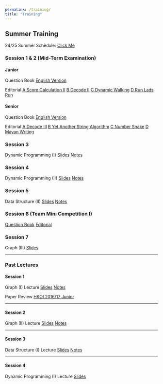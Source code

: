 ```yaml
---
permalink: /training/
title: "Training"
---
```


## Summer Training

24/25 Summer Schedule: [Click Me](/assets/files/2425training/Summer%20Schedule%20Full.pdf)

### Session 1 & 2 (Mid-Term Examination)

#### Junior

Question Book [English Version](/assets/files/2425training/midterm/Junior_QuestionBook.pdf)

Editorial [A Score Calculation II](/assets/files/2425training/midterm/A%20Score%20Calculation%20II.pdf) [B Decode II](/assets/files/2425training/midterm/B%20Decode%20II.pdf) [C Dynamic Walking](/assets/files/2425training/midterm/C%20Dynamic%20Walking.pdf) [D Run Lads Run](/assets/files/2425training/midterm/D%20Run%20Lads%20Run.pdf)

#### Senior

Question Book [English Version](/assets/files/2425training/midterm/Senior_QuestionBook.pdf)

Editorial [A Decode III](/assets/files/2425training/midterm/A%20Decode%20III.pdf) [B Yet Another String Algorithm](/assets/files/2425training/midterm/B%20Yet%20Another%20String%20Algorithm.pdf) [C Number Snake](/assets/files/2425training/midterm/C%20Number%20Snake.pdf) [D Mayan Writing](/assets/files/2425training/midterm/D%20Mayan%20Writing.pdf)

### Session 3

Dynamic Programming (I) [Slides](/assets/files/2425training/summer/dp-i.pdf) [Notes](/assets/files/2425training/summer/dp-i-notes.pdf)

### Session 4

Dynamic Programming (II) [Slides](/assets/files/2425training/summer/dp-ii.pdf) [Notes](/assets/files/2425training/summer/dp-ii-notes.pdf)

### Session 5

Data Structure (II) [Slides](/assets/files/2425training/summer/ds-ii.pdf) [Notes](/assets/files/2425training/summer/ds-ii-notes.pdf)

### Session 6 (Team Mini Competition I)

[Question Book](/assets/files/2425training/teami/QuestionBook.pdf) [Editorial](/assets/files/2425training/teami/editorial.pdf)

### Session 7

Graph (III) [Slides](/assets/files/2425training/g-iii.pdf)

---

### Past Lectures

#### Session 1

Graph (I) Lecture [Slides](/assets/files/2425training/g-i.pdf) [Notes](/assets/files/2425training/g-i-notes.pdf)

Paper Review [HKOI 2016/17 Junior](/assets/files/2425training/hkoi-1617-j-review.pdf)

---

#### Session 2

Graph (II) Lecture [Slides](/assets/files/2425training/g-ii.pdf) [Notes](/assets/files/2425training/g-ii-notes.pdf)

---

#### Session 3

Data Structure (I) Lecture [Slides](/assets/files/2425training/ds-i.pdf) [Notes](/assets/files/2425training/ds-i-notes.pdf)

---

#### Session 4

Dynamic Programming (I) Lecture [Slides](/assets/files/2425training/dp-i.pdf)

